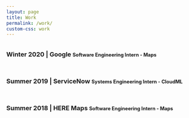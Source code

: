 ```yaml
---
layout: page
title: Work
permalink: /work/
custom-css: work
---
```

### Winter 2020 | Google <span style="font-size:0.8rem; line-height:3rem;">Software Engineering Intern - Maps </span> 
### Summer 2019 | ServiceNow <span style="font-size:0.8rem; line-height:3rem;">Systems Engineering Intern - CloudML </span> 
### Summer 2018 | HERE Maps <span style="font-size:0.8rem; line-height:3rem;">Software Engineering Intern - Maps </span> 